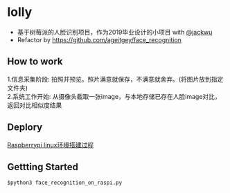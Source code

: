 # lolly

- 基于树莓派的人脸识别项目，作为2019毕业设计的小项目 with [@jackwu](https://github.com/wljgithub)
- Refactor by https://github.com/ageitgey/face_recognition
  

## How to work

1.信息采集阶段: 拍照并预览。照片满意就保存，不满意就舍弃。(将图片放到指定文件夹)  
2.系统工作开始: 从摄像头截取一张image，与本地存储已存在人脸image对比，返回对比相似度结果  


## Deplory

[Raspberrypi linux环境搭建过程](deplory.md)  


## Gettting Started 
```
$python3 face_recognition_on_raspi.py
```
